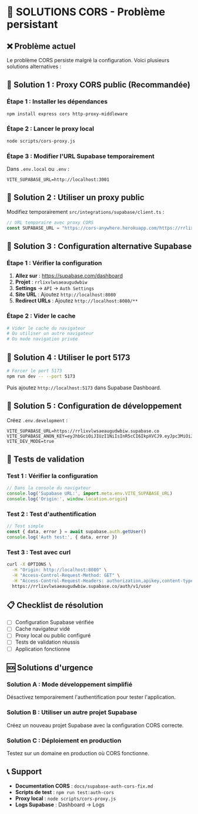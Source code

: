 # 🚨 SOLUTIONS CORS - Problème persistant

## ❌ Problème actuel

Le problème CORS persiste malgré la configuration. Voici plusieurs solutions alternatives :

## 🔧 Solution 1 : Proxy CORS public (Recommandée)

### Étape 1 : Installer les dépendances
```bash
npm install express cors http-proxy-middleware
```

### Étape 2 : Lancer le proxy local
```bash
node scripts/cors-proxy.js
```

### Étape 3 : Modifier l'URL Supabase temporairement
Dans `.env.local` ou `.env` :
```env
VITE_SUPABASE_URL=http://localhost:3001
```

## 🔧 Solution 2 : Utiliser un proxy public

Modifiez temporairement `src/integrations/supabase/client.ts` :

```typescript
// URL temporaire avec proxy CORS
const SUPABASE_URL = "https://cors-anywhere.herokuapp.com/https://rrlixvlwsaeaugudwbiw.supabase.co";
```

## 🔧 Solution 3 : Configuration alternative Supabase

### Étape 1 : Vérifier la configuration
1. **Allez sur** : https://supabase.com/dashboard
2. **Projet** : `rrlixvlwsaeaugudwbiw`
3. **Settings** → `API` → `Auth Settings`
4. **Site URL** : Ajoutez `http://localhost:8080`
5. **Redirect URLs** : Ajoutez `http://localhost:8080/**`

### Étape 2 : Vider le cache
```bash
# Vider le cache du navigateur
# Ou utiliser un autre navigateur
# Ou mode navigation privée
```

## 🔧 Solution 4 : Utiliser le port 5173

```bash
# Forcer le port 5173
npm run dev -- --port 5173
```

Puis ajoutez `http://localhost:5173` dans Supabase Dashboard.

## 🔧 Solution 5 : Configuration de développement

Créez `.env.development` :
```env
VITE_SUPABASE_URL=https://rrlixvlwsaeaugudwbiw.supabase.co
VITE_SUPABASE_ANON_KEY=eyJhbGciOiJIUzI1NiIsInR5cCI6IkpXVCJ9.eyJpc3MiOiJzdXBhYmFzZSIsInJlZiI6InJybGl4dmx3c2FlYXVndWR3Yml3Iiwicm9sZSI6ImFub24iLCJpYXQiOjE3NDk3MjE2NjksImV4cCI6MjA2NTI5NzY2OX0.UgOxyIqwLWH5RGMiUW7ZB7AnvblVzi2uwUbNjV44_Vk
VITE_DEV_MODE=true
```

## 🧪 Tests de validation

### Test 1 : Vérifier la configuration
```javascript
// Dans la console du navigateur
console.log('Supabase URL:', import.meta.env.VITE_SUPABASE_URL)
console.log('Origin:', window.location.origin)
```

### Test 2 : Test d'authentification
```javascript
// Test simple
const { data, error } = await supabase.auth.getUser()
console.log('Auth test:', { data, error })
```

### Test 3 : Test avec curl
```bash
curl -X OPTIONS \
  -H "Origin: http://localhost:8080" \
  -H "Access-Control-Request-Method: GET" \
  -H "Access-Control-Request-Headers: authorization,apikey,content-type" \
  https://rrlixvlwsaeaugudwbiw.supabase.co/auth/v1/user
```

## 📋 Checklist de résolution

- [ ] Configuration Supabase vérifiée
- [ ] Cache navigateur vidé
- [ ] Proxy local ou public configuré
- [ ] Tests de validation réussis
- [ ] Application fonctionne

## 🆘 Solutions d'urgence

### Solution A : Mode développement simplifié
Désactivez temporairement l'authentification pour tester l'application.

### Solution B : Utiliser un autre projet Supabase
Créez un nouveau projet Supabase avec la configuration CORS correcte.

### Solution C : Déploiement en production
Testez sur un domaine en production où CORS fonctionne.

## 📞 Support

- **Documentation CORS** : `docs/supabase-auth-cors-fix.md`
- **Scripts de test** : `npm run test:auth-cors`
- **Proxy local** : `node scripts/cors-proxy.js`
- **Logs Supabase** : Dashboard → Logs
